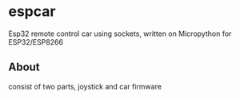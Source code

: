# espcar
Esp32 remote control car using sockets, written on Micropython for ESP32/ESP8266

## About
consist of two parts, joystick and car firmware
